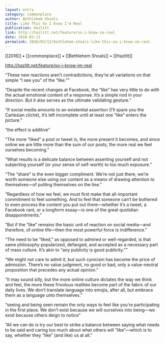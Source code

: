 ```yaml
---
layout: entry
category: commonplace
author: Bethlehem Shoals
title: Like This So I Know I'm Real
publication: Hazlitt
link: http://hazlitt.net/feature/so-i-know-im-real
date: 2016-03-13
permalink: 2016/03/13/bethlehem-shoals-like-this-so-i-know-im-real
---
```


[[2016]] • [[commonplace]] • [[Bethlehem Shoals]] • [[Hazlitt]]

http://hazlitt.net/feature/so-i-know-im-real

“These new reactions aren’t contradictions, they’re all variations on that simple “I see you” of the “like.””

“Despite the recent changes at Facebook, the “like” has very little to do with the actual emotional content of a response. It’s a simple nod in your direction. But it also serves as the ultimate validating gesture.”

“If social media amounts to an existential assertion (I’ll spare you the Cartesian cliché), it’s left incomplete until at least one “like” enters the picture.”

“the effect is additive”

“The more “liked” a post or tweet is, the more present it becomes, and since online we are little more than the sum of our posts, the more real we feel ourselves becoming.”

“What results is a delicate balance between asserting yourself and not subjecting yourself (or your sense of self-worth) to too much exposure.”

“The “share” is the even bigger compliment. We’re not just there, we’re worth someone else using our content as a means of drawing attention to themselves—of putting themselves on the line.”

“Regardless of how we feel, we must first make that all-important commitment to feel something. And to feel that someone can’t be bothered to even process the content you put out there—whether it’s a tweet, a Facebook rant, or a longform essay—is one of the great quotidian disappointments.”

“But if the “like” remains the basic unit of reaction on social media—and therefore, of online life—then the most powerful force is indifference.”

“The need to be “liked,” as opposed to admired or well-regarded, is that same philosophy popularized, defanged, and accepted as a necessary part of mass culture. It’s akin to “any publicity is good publicity.””

“We might not care to admit it, but such cynicism has become the price of admission. There’s no value judgment, no good or bad, only a value-neutral proposition that precedes any actual opinion.”

“It may sound silly, but the more online culture dictates the way we think and feel, the more these frivolous realities become part of the fabric of our daily lives. We don’t translate language into emojis, after all, but embrace them as a language unto themselves.”

“seeing and being seen remain the only ways to feel like you’re participating in the first place. We don’t exist because we will ourselves into being—we exist because others deign to notice”

“All we can do is try our best to strike a balance between saying what needs to be said and caring too much about what others will “like”—which is to say, whether they “like” (and like) us at all.”
